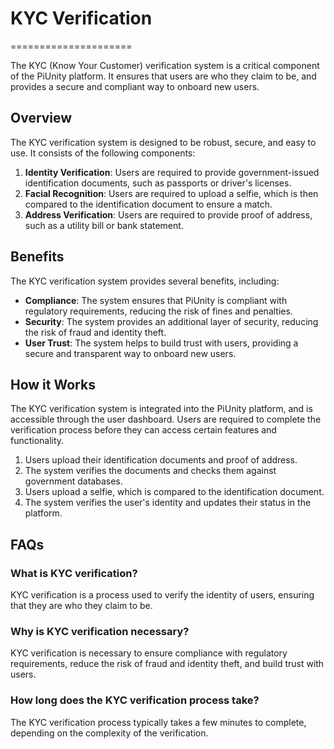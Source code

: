 # KYC Verification
=====================

The KYC (Know Your Customer) verification system is a critical component of the PiUnity platform. It ensures that users are who they claim to be, and provides a secure and compliant way to onboard new users.

## Overview
The KYC verification system is designed to be robust, secure, and easy to use. It consists of the following components:

1. **Identity Verification**: Users are required to provide government-issued identification documents, such as passports or driver's licenses.
2. **Facial Recognition**: Users are required to upload a selfie, which is then compared to the identification document to ensure a match.
3. **Address Verification**: Users are required to provide proof of address, such as a utility bill or bank statement.

## Benefits
The KYC verification system provides several benefits, including:

* **Compliance**: The system ensures that PiUnity is compliant with regulatory requirements, reducing the risk of fines and penalties.
* **Security**: The system provides an additional layer of security, reducing the risk of fraud and identity theft.
* **User Trust**: The system helps to build trust with users, providing a secure and transparent way to onboard new users.

## How it Works
The KYC verification system is integrated into the PiUnity platform, and is accessible through the user dashboard. Users are required to complete the verification process before they can access certain features and functionality.

1. Users upload their identification documents and proof of address.
2. The system verifies the documents and checks them against government databases.
3. Users upload a selfie, which is compared to the identification document.
4. The system verifies the user's identity and updates their status in the platform.

## FAQs
### What is KYC verification?
KYC verification is a process used to verify the identity of users, ensuring that they are who they claim to be.

### Why is KYC verification necessary?
KYC verification is necessary to ensure compliance with regulatory requirements, reduce the risk of fraud and identity theft, and build trust with users.

### How long does the KYC verification process take?
The KYC verification process typically takes a few minutes to complete, depending on the complexity of the verification.
